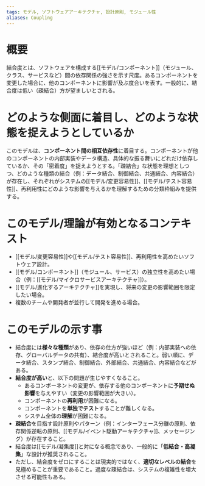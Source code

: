 ```yaml
---
tags: モデル, ソフトウェアアーキテクチャ, 設計原則, モジュール性
aliases: Coupling
---
```


# 概要
結合度とは、ソフトウェアを構成する[[モデル/コンポーネント]]（モジュール、クラス、サービスなど）間の依存関係の強さを示す尺度。あるコンポーネントを変更した場合に、他のコンポーネントに影響が及ぶ度合いを表す。一般的に、結合度は低い（疎結合）方が望ましいとされる。

# どのような側面に着目し、どのような状態を捉えようとしているか
このモデルは、**コンポーネント間の相互依存性**に着目する。コンポーネントが他のコンポーネントの内部実装やデータ構造、具体的な振る舞いにどれだけ依存しているか、その「密着度」を捉えようとする。「疎結合」な状態を理想としつつ、どのような種類の結合（例：データ結合、制御結合、共通結合、内容結合）が存在し、それぞれがシステムの[[モデル/変更容易性]]、[[モデル/テスト容易性]]、再利用性にどのような影響を与えるかを理解するための分類枠組みを提供する。

# このモデル/理論が有効となるコンテキスト
* [[モデル/変更容易性]]や[[モデル/テスト容易性]]、再利用性を高めたいソフトウェア設計。
* [[モデル/コンポーネント]]（モジュール、サービス）の独立性を高めたい場合（例：[[モデル/マイクロサービスアーキテクチャ]]）。
* [[モデル/進化するアーキテクチャ]]を実現し、将来の変更の影響範囲を限定したい場合。
* 複数のチームや開発者が並行して開発を進める場合。

# このモデルの示す事
* 結合度には**様々な種類**があり、依存の仕方が強いほど（例：内部実装への依存、グローバルデータの共有）、結合度が高いとされること。弱い順に、データ結合、スタンプ結合、制御結合、外部結合、共通結合、内容結合などがある。
* **結合度が高い**と、以下の問題が生じやすくなること。
    * あるコンポーネントの変更が、依存する他のコンポーネントに**予期せぬ影響**を与えやすい（変更の影響範囲が大きい）。
    * コンポーネントの**再利用**が困難になる。
    * コンポーネントを**単独でテスト**することが難しくなる。
    * システム全体の**理解**が困難になる。
* **疎結合**を目指す設計原則やパターン（例：インターフェース分離の原則、依存関係逆転の原則、[[モデル/イベント駆動アーキテクチャ]]、メッセージング）が存在すること。
* 結合度は[[モデル/凝集度]]と対になる概念であり、一般的に「**低結合・高凝集**」な設計が推奨されること。
* ただし、結合度をゼロにすることは現実的ではなく、**適切なレベルの結合**を見極めることが重要であること。過度な疎結合は、システムの複雑性を増大させる可能性もある。